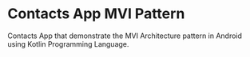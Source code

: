 # Contacts App MVI Pattern
Contacts App that demonstrate the MVI Architecture pattern in Android using Kotlin Programming Language.  
